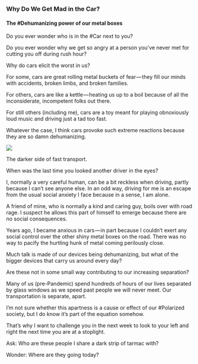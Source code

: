 ### Why Do We Get Mad in the Car?

#### The #Dehumanizing power of our metal boxes

Do you ever wonder who is in the #Car next to you?

Do you ever wonder why we get so angry at a person you’ve never met for cutting you off during rush hour?

Why do cars elicit the worst in us?

For some, cars are great rolling metal buckets of fear — they fill our minds with accidents, broken limbs, and broken families.

For others, cars are like a kettle — heating us up to a boil because of all the inconsiderate, incompetent folks out there.

For still others (including me), cars are a toy meant for playing obnoxiously loud music and driving just a tad too fast.

Whatever the case, I think cars provoke such extreme reactions because they are so damn dehumanizing.

![](https://cdn-images-1.medium.com/max/1600/1*w5ZoWtztVIaS7atvaMzhvw.png)

The darker side of fast transport.

When was the last time you looked another driver in the eyes?

I, normally a very careful human, can be a bit reckless when driving, partly because I can’t see anyone else. In an odd way, driving for me is an escape from the usual social anxiety I face because in a sense, I am alone.

A friend of mine, who is normally a kind and caring guy, boils over with road rage. I suspect he allows this part of himself to emerge because there are no social consequences.

Years ago, I became anxious in cars — in part because I couldn’t exert any social control over the other shiny metal boxes on the road. There was no way to pacify the hurtling hunk of metal coming perilously close.

Much talk is made of our devices being dehumanizing, but what of the bigger devices that carry us around every day?

Are these not in some small way contributing to our increasing separation?

Many of us (pre-Pandemic) spend hundreds of hours of our lives separated by glass windows as we speed past people we will never meet. Our transportation is separate, apart.

I’m not sure whether this apartness is a cause or effect of our #Polarized society, but I do know it’s part of the equation somehow.

That’s why I want to challenge you in the next week to look to your left and right the next time you are at a stoplight.

Ask: Who are these people I share a dark strip of tarmac with?

Wonder: Where are they going today?